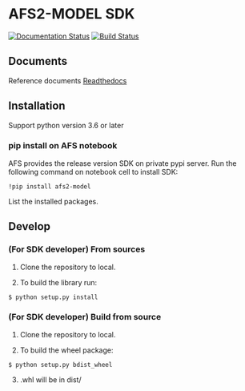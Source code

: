 # AFS2-MODEL SDK

[![Documentation Status](https://readthedocs.org/projects/afs-sdk/badge/?version=latest)](https://afs-sdk.readthedocs.io/en/latest/?badge=latest) [![Build Status](https://app.travis-ci.com/benchuang11046/afs2-model.svg?branch=master)](https://app.travis-ci.com/benchuang11046/afs2-model)


## Documents
Reference documents [Readthedocs](https://afs-sdk.readthedocs.io/en/latest/overview.html)


## Installation

Support python version 3.6 or later


### pip install on AFS notebook


AFS provides the release version SDK on private pypi server. Run the following command on notebook cell to install SDK:
 
```
!pip install afs2-model
```

List the installed packages.


## Develop


### (For SDK developer) From sources

1. Clone the repository to local.

2. To build the library run:
```
$ python setup.py install
```

### (For SDK developer) Build from source

1. Clone the repository to local.

2. To build the wheel package:
```
$ python setup.py bdist_wheel
```

3. .whl will be in dist/ 

